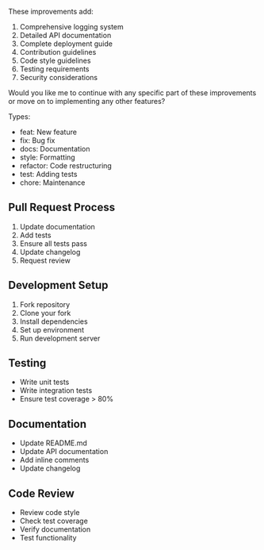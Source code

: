 These improvements add:
1. Comprehensive logging system
2. Detailed API documentation
3. Complete deployment guide
4. Contribution guidelines
5. Code style guidelines
6. Testing requirements
7. Security considerations

Would you like me to continue with any specific part of these improvements or move on to implementing any other features?

Types:
- feat: New feature
- fix: Bug fix
- docs: Documentation
- style: Formatting
- refactor: Code restructuring
- test: Adding tests
- chore: Maintenance

## Pull Request Process

1. Update documentation
2. Add tests
3. Ensure all tests pass
4. Update changelog
5. Request review

## Development Setup

1. Fork repository
2. Clone your fork
3. Install dependencies
4. Set up environment
5. Run development server

## Testing

- Write unit tests
- Write integration tests
- Ensure test coverage > 80%

## Documentation

- Update README.md
- Update API documentation
- Add inline comments
- Update changelog

## Code Review

- Review code style
- Check test coverage
- Verify documentation
- Test functionality

